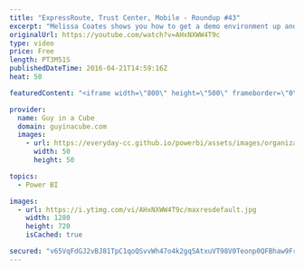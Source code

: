 ```yaml
---
title: "ExpressRoute, Trust Center, Mobile - Roundup #43"
excerpt: "Melissa Coates shows you how to get a demo environment up and running with Azure Data Catalog. Sam Lester shows how you what Reporting Services 2016 can do with Power BI Desktop files. Power BI has been added to the Microsoft Trust Center. And a recap of the updates for the Power BI Service and the Mobile"
originalUrl: https://youtube.com/watch?v=AHxNXWW4T9c
type: video
price: Free
length: PT3M51S
publishedDateTime: 2016-04-21T14:59:16Z
heat: 50

featuredContent: "<iframe width=\"800\" height=\"500\" frameborder=\"0\" src=\"https://www.youtube.com/embed/AHxNXWW4T9c\" allow=\"accelerometer; autoplay; encrypted-media; gyroscope; picture-in-picture\" allowfullscreen></iframe>"

provider:
  name: Guy in a Cube
  domain: guyinacube.com
  images:
    - url: https://everyday-cc.github.io/powerbi/assets/images/organizations/guyinacube.com-50x50.jpg
      width: 50
      height: 50

topics:
  - Power BI

images:
  - url: https://i.ytimg.com/vi/AHxNXWW4T9c/maxresdefault.jpg
    width: 1280
    height: 720
    isCached: true

secured: "v65VqFdGJ2vBJ81TpC1qoQSvvWh47o4k2gq5AtxuVT98V0Teonp0QFBhaw9FrgpUGkVpFysG9VVMqy81WJAuCUTQOHwgio+O2ltzF8ASvfy3zHsNz34CVjGqqEYwvAuJqmIWiHKkuZEdwvrCEAiphrTmMojrLgE5WKB+JuX+jN18/vkTzMfoKWEG1IoNM/Xvafb8j7KcbdXmNqYcpsDX6SWMfIX+7Iq9JvHojL1AA68xKKkHHzFCfBQ0Dzwkh9+qmt3vPPcU84WoSd5Zl0ssil1CejEDfV32GMWnUGcbraJ2g593o2eFo2fg7UoduqZuKiO3KpLgylhjxQQWQS/g1Uq1RW7UGYPD1wLzTYuBGS/ukObyrWN3uJH+gxxAIT0CSldSc/kGUJuBVtpBbV1FIW6zaeWV9IlsAp8KydmNIqg=;MHGI+oRUv5at52HveMz0cQ=="
---
```


